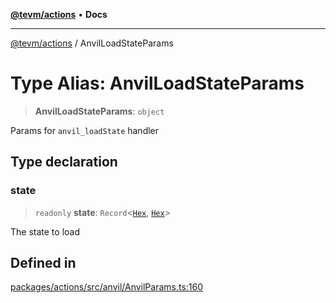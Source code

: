 [**@tevm/actions**](../README.md) • **Docs**

***

[@tevm/actions](../globals.md) / AnvilLoadStateParams

# Type Alias: AnvilLoadStateParams

> **AnvilLoadStateParams**: `object`

Params for `anvil_loadState` handler

## Type declaration

### state

> `readonly` **state**: `Record`\<[`Hex`](Hex.md), [`Hex`](Hex.md)\>

The state to load

## Defined in

[packages/actions/src/anvil/AnvilParams.ts:160](https://github.com/evmts/tevm-monorepo/blob/main/packages/actions/src/anvil/AnvilParams.ts#L160)
